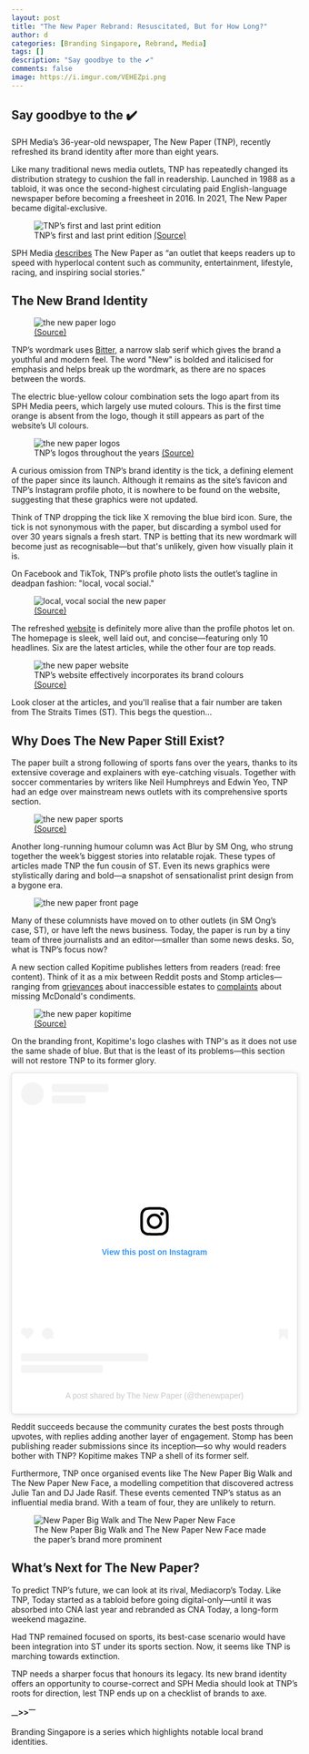```yaml
---
layout: post
title: "The New Paper Rebrand: Resuscitated, But for How Long?"
author: d
categories: [Branding Singapore, Rebrand, Media]
tags: []
description: "Say goodbye to the ✔️"
comments: false
image: https://i.imgur.com/VEHEZpi.png
---
```


<h2>Say goodbye to the ✔️</h2>

SPH Media’s 36-year-old newspaper, The New Paper (TNP), recently refreshed its brand identity after more than eight years.

Like many traditional news media outlets, TNP has repeatedly changed its distribution strategy to cushion the fall in readership. Launched in 1988 as a tabloid, it was once the second-highest circulating paid English-language newspaper before becoming a freesheet in 2016. In 2021, The New Paper became digital-exclusive.

<figure>
<img src="https://i.imgur.com/1zZB8yI.jpg" alt="TNP’s first and last print edition">
<figcaption>TNP’s first and last print edition <a href="https://www.carousell.sg/p/vintage-newspapers-first-and-last-copy-of-the-new-paper-today-my-paper-streats-project-eyeball-1133324476/" target="_blank">(Source)</a></figcaption>
</figure>

SPH Media <a href="https://www.sph.com.sg/our-brands/news/#the_new_paper" target="_blank">describes</a> The New Paper as “an outlet that keeps readers up to speed with hyperlocal content such as community, entertainment, lifestyle, racing, and inspiring social stories.”

<h2>The New Brand Identity</h2>
<figure>
<img src="https://i.imgur.com/ThmWGNr.jpg" alt="the new paper logo">
<figcaption><a href="https://www.facebook.com/photo/?fbid=1033955195435575&set=a.636923091805456" target="_blank">(Source)</a></figcaption>
</figure>

TNP’s wordmark uses <a href="https://fonts.google.com/specimen/Bitter" target="_blank">Bitter</a>, a narrow slab serif which gives the brand a youthful and modern feel. The word "New" is bolded and italicised for emphasis and helps break up the wordmark, as there are no spaces between the words.

The electric blue-yellow colour combination sets the logo apart from its SPH Media peers, which largely use muted colours. This is the first time orange is absent from the logo, though it still appears as part of the website’s UI colours.

<figure>
<img src="https://i.imgur.com/Xc7oyHj.png" alt="the new paper logos">
<figcaption>TNP’s logos throughout the years <a href="https://www.tnp.sg/" target="_blank">(Source)</a></figcaption>
</figure>

A curious omission from TNP’s brand identity is the tick, a defining element of the paper since its launch. Although it remains as the site’s favicon and TNP’s Instagram profile photo, it is nowhere to be found on the website, suggesting that these graphics were not updated.

Think of TNP dropping the tick like X removing the blue bird icon. Sure, the tick is not synonymous with the paper, but discarding a symbol used for over 30 years signals a fresh start. TNP is betting that its new wordmark will become just as recognisable—but that's unlikely, given how visually plain it is.

On Facebook and TikTok, TNP’s profile photo lists the outlet’s tagline in deadpan fashion: "local, vocal social."

<figure>
<img src="https://i.imgur.com/hmzJEsz.jpg" alt="local, vocal social the new paper">
<figcaption><a href="https://www.facebook.com/photo/?fbid=1033952958769132&set=a.636923105138788" target="_blank">(Source)</a></figcaption>
</figure>

The refreshed <a href="https://www.tnp.sg/" target="_blank">website</a> is definitely more alive than the profile photos let on. The homepage is sleek, well laid out, and concise—featuring only 10 headlines. Six are the latest articles, while the other four are top reads.

<figure>
<img src="https://i.imgur.com/aNGHYpL.png" alt="the new paper website">
<figcaption>TNP’s website effectively incorporates its brand colours <a href="https://www.tnp.sg/" target="_blank">(Source)</a></figcaption>
</figure>

Look closer at the articles, and you'll realise that a fair number are taken from The Straits Times (ST). This begs the question…

<h2>Why Does The New Paper Still Exist?</h2>

The paper built a strong following of sports fans over the years, thanks to its extensive coverage and explainers with eye-catching visuals. Together with soccer commentaries by writers like Neil Humphreys and Edwin Yeo, TNP had an edge over mainstream news outlets with its comprehensive sports section.

<figure>
<img src="https://i.imgur.com/DKaCEyE.jpg" alt="the new paper sports">
<figcaption><a href="https://www.facebook.com/photo/?fbid=10162919779199459&set=a.10162919740224459" target="_blank">(Source)</a></figcaption>
</figure>

Another long-running humour column was Act Blur by SM Ong, who strung together the week’s biggest stories into relatable rojak. These types of articles made TNP the fun cousin of ST. Even its news graphics were stylistically daring and bold—a snapshot of sensationalist print design from a bygone era.

<figure>
<img src="https://i.imgur.com/xGnQXfK.jpg" alt="the new paper front page">
</figure>

Many of these columnists have moved on to other outlets (in SM Ong’s case, ST), or have left the news business. Today, the paper is run by a tiny team of three journalists and an editor—smaller than some news desks. So, what is TNP’s focus now?

A new section called Kopitime publishes letters from readers (read: free content). Think of it as a mix between Reddit posts and Stomp articles—ranging from <a href="https://www.tnp.sg/lifestyle/kopitime-my-estate-not-accessible-disabled-people?ref=section-top" target="_blank">grievances</a> about inaccessible estates to <a href="https://www.tnp.sg/lifestyle/others/kopitime-mcdonalds-orders-missing-standard-condiments?ref=section-list" target="_blank">complaints</a> about missing McDonald's condiments.

<figure>
<img src="https://i.imgur.com/XCSl3wn.png" alt="the new paper kopitime">
<figcaption> <a href="https://www.tnp.sg/tag/kopitime" target="_blank">(Source)</a></figcaption>
</figure>

On the branding front, Kopitime's logo clashes with TNP's as it does not use the same shade of blue. But that is the least of its problems—this section will not restore TNP to its former glory.

<blockquote class="instagram-media" data-instgrm-captioned data-instgrm-permalink="https://www.instagram.com/p/DGU2h39vIoK/?utm_source=ig_embed&amp;utm_campaign=loading" data-instgrm-version="14" style=" background:#FFF; border:0; border-radius:3px; box-shadow:0 0 1px 0 rgba(0,0,0,0.5),0 1px 10px 0 rgba(0,0,0,0.15); margin: 1px; max-width:540px; min-width:326px; padding:0; width:99.375%; width:-webkit-calc(100% - 2px); width:calc(100% - 2px);"><div style="padding:16px;"> <a href="https://www.instagram.com/p/DGU2h39vIoK/?utm_source=ig_embed&amp;utm_campaign=loading" style=" background:#FFFFFF; line-height:0; padding:0 0; text-align:center; text-decoration:none; width:100%;" target="_blank"> <div style=" display: flex; flex-direction: row; align-items: center;"> <div style="background-color: #F4F4F4; border-radius: 50%; flex-grow: 0; height: 40px; margin-right: 14px; width: 40px;"></div> <div style="display: flex; flex-direction: column; flex-grow: 1; justify-content: center;"> <div style=" background-color: #F4F4F4; border-radius: 4px; flex-grow: 0; height: 14px; margin-bottom: 6px; width: 100px;"></div> <div style=" background-color: #F4F4F4; border-radius: 4px; flex-grow: 0; height: 14px; width: 60px;"></div></div></div><div style="padding: 19% 0;"></div> <div style="display:block; height:50px; margin:0 auto 12px; width:50px;"><svg width="50px" height="50px" viewBox="0 0 60 60" version="1.1" xmlns="https://www.w3.org/2000/svg" xmlns:xlink="https://www.w3.org/1999/xlink"><g stroke="none" stroke-width="1" fill="none" fill-rule="evenodd"><g transform="translate(-511.000000, -20.000000)" fill="#000000"><g><path d="M556.869,30.41 C554.814,30.41 553.148,32.076 553.148,34.131 C553.148,36.186 554.814,37.852 556.869,37.852 C558.924,37.852 560.59,36.186 560.59,34.131 C560.59,32.076 558.924,30.41 556.869,30.41 M541,60.657 C535.114,60.657 530.342,55.887 530.342,50 C530.342,44.114 535.114,39.342 541,39.342 C546.887,39.342 551.658,44.114 551.658,50 C551.658,55.887 546.887,60.657 541,60.657 M541,33.886 C532.1,33.886 524.886,41.1 524.886,50 C524.886,58.899 532.1,66.113 541,66.113 C549.9,66.113 557.115,58.899 557.115,50 C557.115,41.1 549.9,33.886 541,33.886 M565.378,62.101 C565.244,65.022 564.756,66.606 564.346,67.663 C563.803,69.06 563.154,70.057 562.106,71.106 C561.058,72.155 560.06,72.803 558.662,73.347 C557.607,73.757 556.021,74.244 553.102,74.378 C549.944,74.521 548.997,74.552 541,74.552 C533.003,74.552 532.056,74.521 528.898,74.378 C525.979,74.244 524.393,73.757 523.338,73.347 C521.94,72.803 520.942,72.155 519.894,71.106 C518.846,70.057 518.197,69.06 517.654,67.663 C517.244,66.606 516.755,65.022 516.623,62.101 C516.479,58.943 516.448,57.996 516.448,50 C516.448,42.003 516.479,41.056 516.623,37.899 C516.755,34.978 517.244,33.391 517.654,32.338 C518.197,30.938 518.846,29.942 519.894,28.894 C520.942,27.846 521.94,27.196 523.338,26.654 C524.393,26.244 525.979,25.756 528.898,25.623 C532.057,25.479 533.004,25.448 541,25.448 C548.997,25.448 549.943,25.479 553.102,25.623 C556.021,25.756 557.607,26.244 558.662,26.654 C560.06,27.196 561.058,27.846 562.106,28.894 C563.154,29.942 563.803,30.938 564.346,32.338 C564.756,33.391 565.244,34.978 565.378,37.899 C565.522,41.056 565.552,42.003 565.552,50 C565.552,57.996 565.522,58.943 565.378,62.101 M570.82,37.631 C570.674,34.438 570.167,32.258 569.425,30.349 C568.659,28.377 567.633,26.702 565.965,25.035 C564.297,23.368 562.623,22.342 560.652,21.575 C558.743,20.834 556.562,20.326 553.369,20.18 C550.169,20.033 549.148,20 541,20 C532.853,20 531.831,20.033 528.631,20.18 C525.438,20.326 523.257,20.834 521.349,21.575 C519.376,22.342 517.703,23.368 516.035,25.035 C514.368,26.702 513.342,28.377 512.574,30.349 C511.834,32.258 511.326,34.438 511.181,37.631 C511.035,40.831 511,41.851 511,50 C511,58.147 511.035,59.17 511.181,62.369 C511.326,65.562 511.834,67.743 512.574,69.651 C513.342,71.625 514.368,73.296 516.035,74.965 C517.703,76.634 519.376,77.658 521.349,78.425 C523.257,79.167 525.438,79.673 528.631,79.82 C531.831,79.965 532.853,80.001 541,80.001 C549.148,80.001 550.169,79.965 553.369,79.82 C556.562,79.673 558.743,79.167 560.652,78.425 C562.623,77.658 564.297,76.634 565.965,74.965 C567.633,73.296 568.659,71.625 569.425,69.651 C570.167,67.743 570.674,65.562 570.82,62.369 C570.966,59.17 571,58.147 571,50 C571,41.851 570.966,40.831 570.82,37.631"></path></g></g></g></svg></div><div style="padding-top: 8px;"> <div style=" color:#3897f0; font-family:Arial,sans-serif; font-size:14px; font-style:normal; font-weight:550; line-height:18px;">View this post on Instagram</div></div><div style="padding: 12.5% 0;"></div> <div style="display: flex; flex-direction: row; margin-bottom: 14px; align-items: center;"><div> <div style="background-color: #F4F4F4; border-radius: 50%; height: 12.5px; width: 12.5px; transform: translateX(0px) translateY(7px);"></div> <div style="background-color: #F4F4F4; height: 12.5px; transform: rotate(-45deg) translateX(3px) translateY(1px); width: 12.5px; flex-grow: 0; margin-right: 14px; margin-left: 2px;"></div> <div style="background-color: #F4F4F4; border-radius: 50%; height: 12.5px; width: 12.5px; transform: translateX(9px) translateY(-18px);"></div></div><div style="margin-left: 8px;"> <div style=" background-color: #F4F4F4; border-radius: 50%; flex-grow: 0; height: 20px; width: 20px;"></div> <div style=" width: 0; height: 0; border-top: 2px solid transparent; border-left: 6px solid #f4f4f4; border-bottom: 2px solid transparent; transform: translateX(16px) translateY(-4px) rotate(30deg)"></div></div><div style="margin-left: auto;"> <div style=" width: 0px; border-top: 8px solid #F4F4F4; border-right: 8px solid transparent; transform: translateY(16px);"></div> <div style=" background-color: #F4F4F4; flex-grow: 0; height: 12px; width: 16px; transform: translateY(-4px);"></div> <div style=" width: 0; height: 0; border-top: 8px solid #F4F4F4; border-left: 8px solid transparent; transform: translateY(-4px) translateX(8px);"></div></div></div> <div style="display: flex; flex-direction: column; flex-grow: 1; justify-content: center; margin-bottom: 24px;"> <div style=" background-color: #F4F4F4; border-radius: 4px; flex-grow: 0; height: 14px; margin-bottom: 6px; width: 224px;"></div> <div style=" background-color: #F4F4F4; border-radius: 4px; flex-grow: 0; height: 14px; width: 144px;"></div></div></a><p style=" color:#c9c8cd; font-family:Arial,sans-serif; font-size:14px; line-height:17px; margin-bottom:0; margin-top:8px; overflow:hidden; padding:8px 0 7px; text-align:center; text-overflow:ellipsis; white-space:nowrap;"><a href="https://www.instagram.com/p/DGU2h39vIoK/?utm_source=ig_embed&amp;utm_campaign=loading" style=" color:#c9c8cd; font-family:Arial,sans-serif; font-size:14px; font-style:normal; font-weight:normal; line-height:17px; text-decoration:none;" target="_blank">A post shared by The New Paper (@thenewpaper)</a></p></div></blockquote>
<script async src="//www.instagram.com/embed.js"></script>

Reddit succeeds because the community curates the best posts through upvotes, with replies adding another layer of engagement. Stomp has been publishing reader submissions since its inception—so why would readers bother with TNP? Kopitime makes TNP a shell of its former self.

Furthermore, TNP once organised events like The New Paper Big Walk and The New Paper New Face, a modelling competition that discovered actress Julie Tan and DJ Jade Rasif. These events cemented TNP’s status as an influential media brand. With a team of four, they are unlikely to return.

<figure>
<img src="https://i.imgur.com/X9XqldZ.jpg" alt="New Paper Big Walk and The New Paper New Face">
<figcaption> The New Paper Big Walk and The New Paper New Face made the paper’s brand more prominent </figcaption>
</figure>

<h2>What’s Next for The New Paper?</h2>

To predict TNP’s future, we can look at its rival, Mediacorp’s Today. Like TNP, Today started as a tabloid before going digital-only—until it was absorbed into CNA last year and rebranded as CNA Today, a long-form weekend magazine.

Had TNP remained focused on sports, its best-case scenario would have been integration into ST under its sports section. Now, it seems like TNP is marching towards extinction.

TNP needs a sharper focus that honours its legacy. Its new brand identity offers an opportunity to course-correct and SPH Media should look at TNP’s roots for direction, lest TNP ends up on a checklist of brands to axe.

<strong><sub>—</sub>><sub></sub>><sup>—</sup></strong>

Branding Singapore is a series which highlights notable local brand identities. 
